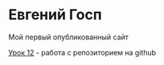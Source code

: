 

# Евгений Госп
Мой первый опубликованный сайт

[Урок 12](https://evgeniygospk.github.io/lesson_12/ "Моя готовая домашка") - работа с репозиторием на github
